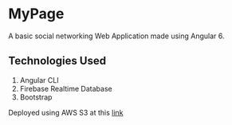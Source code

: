 
# MyPage  

A basic social networking Web Application made using Angular 6.  

## Technologies Used  

1) Angular CLI  
2) Firebase Realtime Database  
3) Bootstrap

Deployed using AWS S3 at this [link](http://ng-my-page.s3-website-us-east-1.amazonaws.com/)  